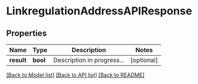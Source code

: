 # LinkregulationAddressAPIResponse

## Properties
Name | Type | Description | Notes
------------ | ------------- | ------------- | -------------
**result** | **bool** | Description in progress... | [optional] 

[[Back to Model list]](../README.md#documentation-for-models) [[Back to API list]](../README.md#documentation-for-api-endpoints) [[Back to README]](../README.md)


